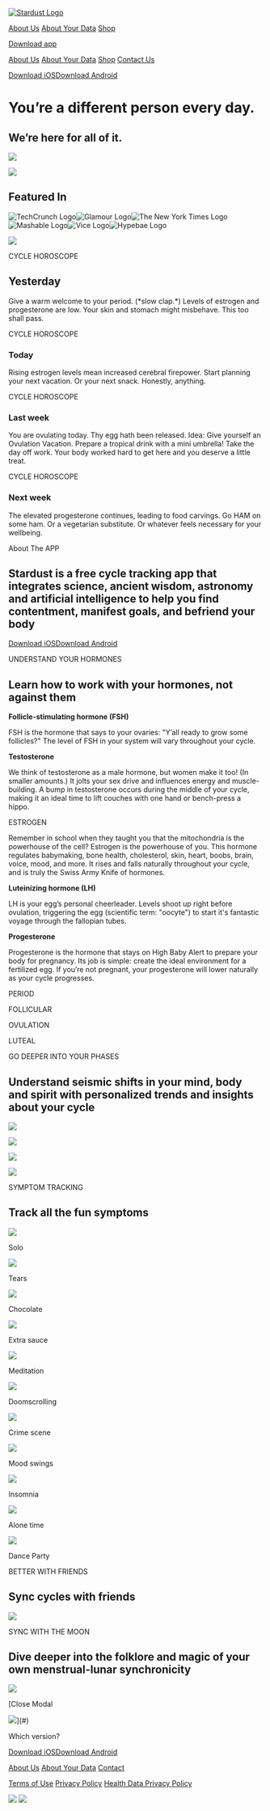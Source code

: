 [![Stardust Logo](images/Stardust-Logo.svg)](https://www.thestardustapp.com/index.html)

[About Us](https://www.thestardustapp.com/about-us.html) [About Your Data](https://www.thestardustapp.com/about-your-data.html) [Shop](https://shop.stardust.app/)

[Download app](#)

[About Us](https://www.thestardustapp.com/about-us.html) [About Your Data](https://www.thestardustapp.com/about-your-data.html) [Shop](https://shop.stardust.app/) [Contact Us](https://www.thestardustapp.com/contact.html)

[Download iOS](https://apps.apple.com/us/app/stardust-period-tracker/id1495829322)[Download Android](https://play.google.com/store/apps/details?id=com.stardust.app&hl=en_US&gl=US)

[](https://instagram.com/stardust/?hl=en)[](https://www.tiktok.com/@stardust.app)

You’re a different person every day.
====================================

We’re here for all of it.
-------------------------

![](images/Hero-Orb-Image.svg)

![](images/Gradient-Glow.svg)

Featured In
-----------

![TechCrunch Logo](images/TechCrunch-Logo.svg)![Glamour Logo](images/GLAMOR-Logo.svg)![The New York Times Logo](images/The-New-York-Times-Logo.svg)![Mashable Logo](images/Mashable-Logo.svg)![Vice Logo](images/Vice-Logo.svg)![Hypebae Logo](images/Hypebae-Logo.svg)

![](images/Crads-Mobile-Mockup.svg)

CYCLE HOROSCOPE

Yesterday
---------

Give a warm welcome to your period. (\*slow clap.\*) Levels of estrogen and progesterone are low. Your skin and stomach might misbehave. This too shall pass.

CYCLE HOROSCOPE

### Today

Rising estrogen levels mean increased cerebral firepower. Start planning your next vacation. Or your next snack. Honestly, anything.

CYCLE HOROSCOPE

### Last week

You are ovulating today. Thy egg hath been released. Idea: Give yourself an Ovulation Vacation. Prepare a tropical drink with a mini umbrella! Take the day off work. Your body worked hard to get here and you deserve a little treat.

CYCLE HOROSCOPE

### Next week

The elevated progesterone continues, leading to food carvings. Go HAM on some ham. Or a vegetarian substitute. Or whatever feels necessary for your wellbeing.

About The APP

Stardust is a free cycle tracking app that integrates science, ancient wisdom, astronomy and artificial intelligence to help you find contentment, manifest goals, and befriend your body
-----------------------------------------------------------------------------------------------------------------------------------------------------------------------------------------

[Download iOS](https://apps.apple.com/us/app/stardust-period-tracker/id1495829322)[Download Android](https://play.google.com/store/apps/details?id=com.stardust.app&hl=en_US&gl=US)

UNDERSTAND YOUR HORMONES

Learn how to work with your hormones, not against them
------------------------------------------------------

**Follicle-stimulating hormone (FSH)**

FSH is the hormone that says to your ovaries: "Y’all ready to grow some follicles?" The level of FSH in your system will vary throughout your cycle.

**Testosterone**

We think of testosterone as a male hormone, but women make it too! (In smaller amounts.) It jolts your sex drive and influences energy and muscle-building. A bump in testosterone occurs during the middle of your cycle, making it an ideal time to lift couches with one hand or bench-press a hippo.

ESTROGEN

Remember in school when they taught you that the mitochondria is the powerhouse of the cell? Estrogen is the powerhouse of you. This hormone regulates babymaking, bone health, cholesterol, skin, heart, boobs, brain, voice, mood, and more. It rises and falls naturally throughout your cycle, and is truly the Swiss Army Knife of hormones.

**Luteinizing hormone (LH)**

LH is your egg’s personal cheerleader. Levels shoot up right before ovulation, triggering the egg (scientific term: "oocyte") to start it's fantastic voyage through the fallopian tubes. 

**Progesterone**

Progesterone is the hormone that stays on High Baby Alert to prepare your body for pregnancy. Its job is simple: create the ideal environment for a fertilized egg. If you’re not pregnant, your progesterone will lower naturally as your cycle progresses.

PERIOD

FOLLICULAR

OVULATION

LUTEAL

GO DEEPER INTO YOUR PHASES

Understand seismic shifts in your mind, body and spirit with personalized trends and insights about your cycle
--------------------------------------------------------------------------------------------------------------

![](images/Phase-Period-Mockup.svg)

![](images/Phase-Follicular-Mockup.svg)

![](images/Phase-Ovulation-Mockup.svg)

![](images/Phase-Luteal-Mockup.svg)

SYMPTOM TRACKING

Track all the fun symptoms
--------------------------

![](images/Solo-Icon.svg)

Solo

![](images/Tears-Icon.svg)

Tears

![](images/Chocolate-Icon.svg)

Chocolate

![](images/Extra-Sauce-Icon.svg)

Extra sauce

![](images/Meditation-Icon.svg)

Meditation

![](images/Doomscrolling-Icon.svg)

Doomscrolling

![](images/Crime-Scene-Icon.svg)

Crime scene

![](images/Mood-Swing-Icon.svg)

Mood swings

![](images/Insomnia.svg)

Insomnia

![](images/Alone-Time.svg)

Alone time

![](images/Dance-Party.svg)

Dance Party

BETTER WITH FRIENDS

Sync cycles with friends
------------------------

![](images/Friends-Mobile-Mockup.svg)

SYNC WITH THE MOON

Dive deeper into the folklore and magic of your own menstrual-lunar synchronicity 
----------------------------------------------------------------------------------

![](images/Moon-Sync-Mockup.svg)

[Close Modal

![](images/Modal-Close.svg)](#)

Which version?

[Download iOS](https://apps.apple.com/us/app/stardust-period-tracker/id1495829322)[Download Android](https://play.google.com/store/apps/details?id=com.stardust.app&hl=en_US&gl=US)

[About Us](https://www.thestardustapp.com/about-us.html) [About Your Data](https://www.thestardustapp.com/about-your-data.html) [Contact](https://www.thestardustapp.com/contact.html)

[Terms of Use](https://www.thestardustapp.com/terms-of-use.html) [Privacy Policy](https://www.thestardustapp.com/privacy-policy.html) [Health Data Privacy Policy](https://www.thestardustapp.com/health-data-privacy-policy.html)

[![](images/Google-Play-Badge.svg)](https://play.google.com/store/apps/details?id=com.stardust.app&hl=en_US&gl=US) [![](images/Download_on_the_App_Store_Badge_US-UK_RGB_blk_092917.svg)](https://apps.apple.com/us/app/stardust-period-tracker/id1495829322)

[](https://instagram.com/stardust/?hl=en)[](https://www.tiktok.com/@stardust.app)